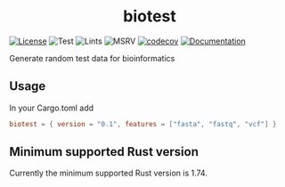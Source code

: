 <h1 style="text-align: center;">biotest</h1>

[![License](https://img.shields.io/badge/license-MIT-green)](https://github.com/natir/biotest/blob/master/LICENSE)
![Test](https://github.com/natir/biotest/workflows/Test/badge.svg)
![Lints](https://github.com/natir/biotest/workflows/Lints/badge.svg)
![MSRV](https://github.com/natir/biotest/workflows/MSRV/badge.svg)
[![codecov](https://codecov.io/gh/natir/biotest/graph/badge.svg?token=7KY1Z4RHDB)](https://codecov.io/gh/natir/biotest)
[![Documentation](https://github.com/natir/biotest/workflows/Documentation/badge.svg)](https://natir.github.io/biotest/biotest)

Generate random test data for bioinformatics

## Usage

In your Cargo.toml add
```toml
biotest = { version = "0.1", features = ["fasta", "fastq", "vcf"] }
```

## Minimum supported Rust version

Currently the minimum supported Rust version is 1.74.
